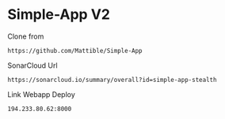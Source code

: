 # Simple-App V2
Clone from
```
https://github.com/Mattible/Simple-App
```

SonarCloud Url
```
https://sonarcloud.io/summary/overall?id=simple-app-stealth
```

Link Webapp Deploy
```
194.233.80.62:8000
```
